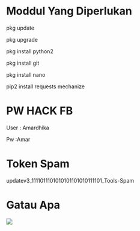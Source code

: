 # Moddul Yang Diperlukan
 pkg update

 pkg upgrade

 pkg install python2

 pkg install git

 pkg install nano

 pip2 install requests mechanize


# PW HACK FB

 User : Amardhika

 Pw :Amar

# Token Spam

updatev3_1111011101010101101010111101_Tools-Spam

# Gatau Apa
<a href="https://m.facebook.com/Amar.Dhika.399"><img src="https://img.shields.io/badge/Follow-Facebook-blue.svg">
